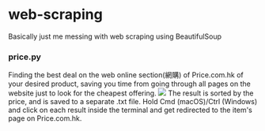 # web-scraping
 
Basically just me messing with web scraping using BeautifulSoup
### price.py
Finding the best deal on the web online section(網購) of Price.com.hk of your desired product, saving you time from going through all pages on the website just to look for the cheapest offering.
![](https://i.imgur.com/qPT9HA6.png)
The result is sorted by the price, and is saved to a separate .txt file. Hold Cmd (macOS)/Ctrl (Windows) and click on each result inside the terminal and get redirected to the item's page on Price.com.hk.